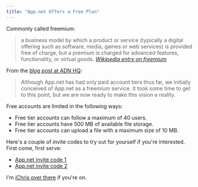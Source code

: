 ```yaml
---
title: "App.net Offers a Free Plan"
---
```

<p>Commonly called freemium:</p>
<blockquote><p>
  a business model by which a product or service (typically a digital offering such as software, media, games or web services) is provided free of charge, but a premium is charged for advanced features, functionality, or virtual goods. <em><a href="https://en.wikipedia.org/wiki/Freemium">Wikipedia entry on freemium</a></em>
</p></blockquote>
<p>From the <a href="https://blog.app.net/2013/02/25/introducing-a-free-tier/">blog post at ADN HQ</a>:</p>
<blockquote><p>
  Although App.net has had only paid account tiers thus far, we initially conceived of App.net as a freemium service. It took some time to get to this point, but we are now ready to make this vision a reality.
</p></blockquote>
<p>Free accounts are limited in the following ways:</p>
<ul>
<li>Free tier accounts can follow a maximum of 40 users.</li>
<li>Free tier accounts have 500 MB of available file storage.</li>
<li>Free tier accounts can upload a file with a maximum size of 10 MB.</li>
</ul>
<p>Here's a couple of invite codes to try out for yourself if you're interested. First come, first serve:</p>
<ul>
<li><a href="https://join.app.net/p/zzpgqlqctc">App.net invite code 1</a></li>
<li><a href="https://join.app.net/p/vctcfwwfgk">App.net invite code 2</a></li>
</ul>
<p>I'm <a href="https://alpha.app.net/ichris">iChris over there</a> if you're on.</p>
